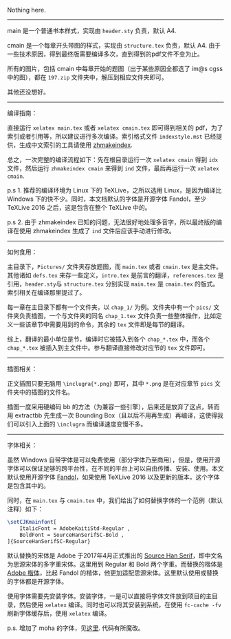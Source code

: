 Nothing here.

----

main 是一个普通书本样式，实现由 `header.sty` 负责，默认 A4. 

cmain 是一个每章开头带图的样式，实现由 `structure.tex` 负责，默认 A4. 由于一些技术原因，得到最终版需要编译多次，直到得到的pdf文件不变为止。

所有的图片，包括 cmain 中每章开始的题图（出于某些原因全都选了 im@s cgss 中的图），都在 `197.zip` 文件夹中，解压到相应文件夹即可。

其他还没想好。

----

编译指南：

直接运行 `xelatex main.tex` 或者 `xelatex cmain.tex` 即可得到相关的 pdf，为了索引或者引用等，所以建议进行多次编译。索引格式文件 `indexstyle.mst` 已经提供，生成中文索引的工具请使用 [zhmakeindex](https://www.ctan.org/pkg/zhmakeindex?lang=en).

总之，一次完整的编译流程如下：先在根目录运行一次 `xelatex cmain` 得到 `idx` 文件，然后运行 `zhmakeindex cmain` 来得到 `ind` 文件，最后再运行一次 `xelatex cmain`.

p.s 1. 推荐的编译环境为 Linux 下的 TeXLive，之所以选用 Linux，是因为编译比 Windows 下的快不少。同时，本文档默认的字体是开源字体 Fandol，至少 TeXLive 2016 之后，这是包含在整个 TeXLive 中的。

p.s 2. 由于 zhmakeindex 已知的问题，无法很好地处理多音字，所以最终版的编译在使用 zhmakeindex 生成了 `ind` 文件后应该手动进行修改。

-----

如何食用：

主目录下，`Pictures/` 文件夹存放题图，而 `main.tex` 或者 `cmain.tex` 是主文件。其他诸如 `defs.tex` 来存一些定义，`intro.tex` 是前言的翻译，`references.tex` 是引用，`header.sty`与 `structure.tex` 分别实现 `main.tex` 是 `cmain.tex` 的版式。索引相关在编译那里提过了。

每一章在主目录下都有一个文件夹，以 `chap_1/` 为例。文件夹中有一个 `pics/` 文件夹负责插图，一个与文件夹的同名 `chap_1.tex` 文件负责一些整体操作，比如定义一些该章节中需要用到的命令，其余的 `tex` 文件即是每节的翻译。

综上，翻译的最小单位是节，编译时它被插入到各个 `chap_*.tex` 中，而各个 `chap_*.tex` 被插入到主文件中。参与翻译直接修改对应节的 `tex` 文件即可。

----

插图相关：

正文插图只要无脑用 `\inclugra{*.png}` 即可，其中 `*.png` 是在对应章节 `pics` 文件夹中的插图的文件名。

插图一度采用硬编码 bb 的方法（为兼容一些引擎），后来还是放弃了这点，转而用 extractbb 先生成一次 Bounding Box（且以后不用再生成）再编译，这使得我们可以引入上面的 `\inclugra` 而编译速度变慢不多。

----

字体相关：

虽然 Windows 自带字体是可以免费使用（部分字体乃至商用），但是，使用开源字体可以保证足够的跨平台性，在不同的平台上可以自由传播、安装、使用。本文默认使用开源字体 [Fandol](https://www.ctan.org/tex-archive/fonts/fandol?lang=en)，如果使用 TeXLive 2016 以及更新的版本，这个字体是包含其中的。

同时，在 `main.tex` 与 `cmain.tex` 中，我们给出了如何替换字体的一个范例（默认注释）如下：

```latex
\setCJKmainfont[
 	ItalicFont = AdobeKaitiStd-Regular ,
 	BoldFont = SourceHanSerifSC-Bold ,
]{SourceHanSerifSC-Regular}
```

默认替换的宋体是 Adobe 于2017年4月正式推出的 [Source Han Serif](https://source.typekit.com/source-han-serif/cn/)，即中文名为思源宋体的多字重宋体。这里用到 Regular 和 Bold 两个字重。而替换的楷体是 [Adobe 楷体](https://typekit.com/fonts/adobe-kaiti)，比起 Fandol 的楷体，他更加适配思源宋体。这里默认使用或替换的字体都是开源字体。

使用字体需要先安装字体。安装字体，一是可以直接将字体文件放到项目的主目录，然后使用 `xelatex` 编译。同时也可以将其安装到系统，在使用 `fc-cache -fv` 刷新字体缓存后，使用 `xelatex` 编译。

p.s. 增加了 moha 的字体，见[这里](https://github.com/chaoxu/naivemoha). 代码有所魔改。
